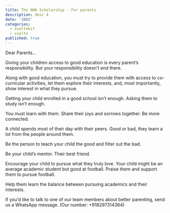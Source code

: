 ```yaml
---
title: The NHK Scholarship - For parents
description: desc 4
date: '2002'
categories:
  - sveltekit
  - svelte
published: true
---
```


Dear Parents…

Giving your children access to good education is every parent’s responsibility. But your responsibility doesn’t end there.

Along with good education, you must try to provide them with access to co-curricular activities, let them explore their interests, and, most importantly, show interest in what they pursue.

Getting your child enrolled in a good school isn’t enough. Asking them to study isn’t enough.

You must learn with them. Share their joys and sorrows together. Be more connected.

A child spends most of their day with their peers. Good or bad, they learn a lot from the people around them.

Be the person to teach your child the good and filter out the bad.

Be your child’s mentor. Their best friend.

Encourage your child to pursue what they truly love. Your child might be an average academic student but good at football. Praise them and support them to pursue football.

Help them learn the balance between pursuing academics and their interests.

If you’d like to talk to one of our team members about better parenting, send us a WhatsApp message. (Our number: +918297314364)
